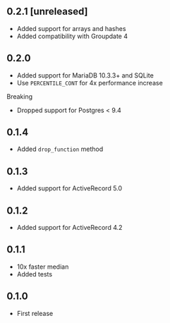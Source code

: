 ## 0.2.1 [unreleased]

- Added support for arrays and hashes
- Added compatibility with Groupdate 4

## 0.2.0

- Added support for MariaDB 10.3.3+ and SQLite
- Use `PERCENTILE_CONT` for 4x performance increase

Breaking

- Dropped support for Postgres < 9.4

## 0.1.4

- Added `drop_function` method

## 0.1.3

- Added support for ActiveRecord 5.0

## 0.1.2

- Added support for ActiveRecord 4.2

## 0.1.1

- 10x faster median
- Added tests

## 0.1.0

- First release
